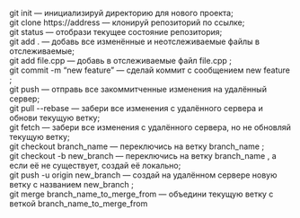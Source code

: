 git init — инициализируй директорию для нового проекта;  
git clone https://address — клонируй репозиторий по ссылке;  
git status — отобрази текущее состояние репозитория;  
git add . — добавь все изменённые и неотслеживаемые файлы в
отслеживаемые;  
git add file.cpp — добавь в отслеживаемые файл file.cpp ;  
git commit -m “new feature” — сделай коммит с сообщением new feature ;  
git push — отправь все закоммитченные изменения на удалённый сервер;  
git pull --rebase — забери все изменения с удалённого сервера и обнови
текущую ветку;  
git fetch — забери все изменения с удалённого сервера, но не обновляй
текущую ветку;  
git checkout branch_name — переключись на ветку branch_name ;  
git checkout -b new_branch — переключись на ветку branch_name , а если её не
существует, создай её локально;  
git push -u origin new_branch — создай на удалённом сервере новую ветку с
названием new_branch ;  
git merge branch_name_to_merge_from — объедини текущую ветку с веткой
branch_name_to_merge_from   
